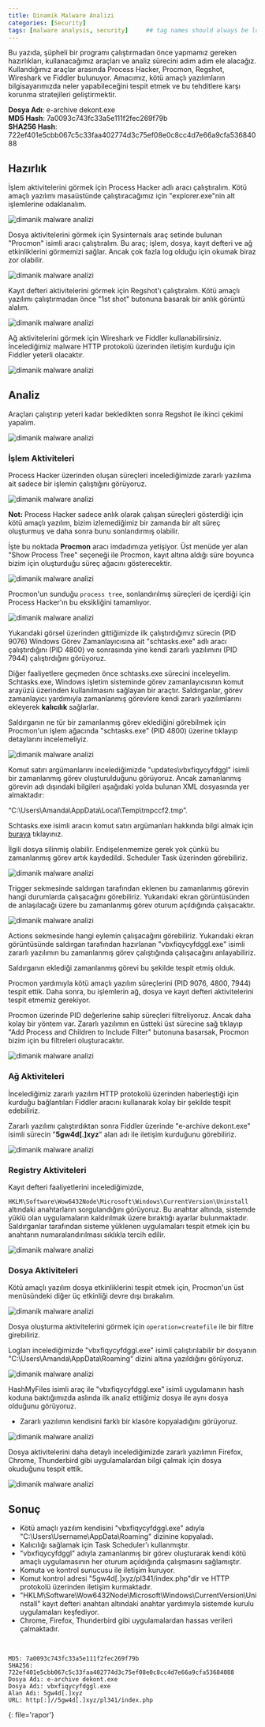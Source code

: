 ```yaml
---
title: Dinamik Malware Analizi
categories: [Security]
tags: [malware analysis, security]     ## tag names should always be lowercase
---
```


Bu yazıda, şüpheli bir programı çalıştırmadan önce yapmamız gereken hazırlıkları, kullanacağımız araçları ve analiz sürecini adım adım ele alacağız. Kullandığımız araçlar arasında Process Hacker, Procmon, Regshot, Wireshark ve Fiddler bulunuyor. Amacımız, kötü amaçlı yazılımların bilgisayarımızda neler yapabileceğini tespit etmek ve bu tehditlere karşı korunma stratejileri geliştirmektir.

**Dosya Adı**: e-archive dekont.exe<br>
**MD5 Hash**: 7a0093c743fc33a5e111f2fec269f79b<br>
**SHA256 Hash**: 722ef401e5cbb067c5c33faa402774d3c75ef08e0c8cc4d7e66a9cfa53684088

## Hazırlık

İşlem aktivitelerini görmek için Process Hacker adlı aracı çalıştıralım. Kötü amaçlı yazılımı masaüstünde çalıştıracağımız için "explorer.exe"nin alt işlemlerine odaklanalım.

<img src="/assets/attachment/1.png" alt="dimanik malware analizi" width="">

Dosya aktivitelerini görmek için Sysinternals araç setinde bulunan "Procmon" isimli aracı çalıştıralım. Bu araç; işlem, dosya, kayıt defteri ve ağ etkinliklerini görmemizi sağlar. Ancak çok fazla log olduğu için okumak biraz zor olabilir.

<img src="/assets/attachment/2.png" alt="dimanik malware analizi" width="">

Kayıt defteri aktivitelerini görmek için Regshot'ı çalıştıralım. Kötü amaçlı yazılımı çalıştırmadan önce "1st shot" butonuna basarak bir anlık görüntü alalım.

<img src="/assets/attachment/3.png" alt="dimanik malware analizi" width="">

Ağ aktivitelerini görmek için Wireshark ve Fiddler kullanabilirsiniz. İncelediğimiz malware HTTP protokolü üzerinden iletişim kurduğu için Fiddler yeterli olacaktır.

<img src="/assets/attachment/4.png" alt="dimanik malware analizi" width="">

## Analiz

Araçları çalıştırıp yeteri kadar bekledikten sonra Regshot ile ikinci çekimi yapalım.

<img src="/assets/attachment/5.png" alt="dimanik malware analizi" width="">

### İşlem Aktiviteleri

Process Hacker üzerinden oluşan süreçleri incelediğimizde zararlı yazılıma ait sadece bir işlemin çalıştığını görüyoruz.

<img src="/assets/attachment/6.png" alt="dimanik malware analizi" width="">

**Not:** Process Hacker sadece anlık olarak çalışan süreçleri gösterdiği için kötü amaçlı yazılım, bizim izlemediğimiz bir zamanda bir alt süreç oluşturmuş ve daha sonra bunu sonlandırmış olabilir.

İşte bu noktada **Procmon** aracı imdadımıza yetişiyor. Üst menüde yer alan "Show Process Tree" seçeneği ile Procmon, kayıt altına aldığı süre boyunca bizim için oluşturduğu süreç ağacını gösterecektir.

<img src="/assets/attachment/7.png" alt="dimanik malware analizi" width="">

Procmon'un sunduğu ``process tree``, sonlandırılmış süreçleri de içerdiği için Process Hacker'ın bu eksikliğini tamamlıyor.

<img src="/assets/attachment/8.png" alt="dimanik malware analizi" width="">

Yukarıdaki görsel üzerinden gittiğimizde ilk çalıştırdığımız sürecin (PID 9076) Windows Görev Zamanlayıcısına ait "schtasks.exe" adlı aracı çalıştırdığını (PID 4800) ve sonrasında yine kendi zararlı yazılımını (PID 7944) çalıştırdığını görüyoruz.

Diğer faaliyetlere geçmeden önce schtasks.exe sürecini inceleyelim. Schtasks.exe, Windows işletim sisteminde görev zamanlayıcısının komut arayüzü üzerinden kullanılmasını sağlayan bir araçtır. Saldırganlar, görev zamanlayıcı yardımıyla zamanlanmış görevlere kendi zararlı yazılımlarını ekleyerek **kalıcılık** sağlarlar.

Saldırganın ne tür bir zamanlanmış görev eklediğini görebilmek için Procmon'un işlem ağacında "schtasks.exe" (PID 4800) üzerine tıklayıp detaylarını incelemeliyiz.

<img src="/assets/attachment/9.png" alt="dimanik malware analizi" width="">

Komut satırı argümanlarını incelediğimizde "updates\vbxfiqycyfdggl" isimli bir zamanlanmış görev oluşturulduğunu görüyoruz. Ancak zamanlanmış görevin adı dışındaki bilgileri aşağıdaki yolda bulunan XML dosyasında yer almaktadır:

“C:\Users\Amanda\AppData\Local\Temp\tmpccf2.tmp”.

Schtasks.exe isimli aracın komut satırı argümanları hakkında bilgi almak için [buraya](https://docs.microsoft.com/en-us/windows-server/administration/windows-commands/schtasks) tıklayınız.

İlgili dosya silinmiş olabilir. Endişelenmemize gerek yok çünkü bu zamanlanmış görev artık kaydedildi. Scheduler Task üzerinden görebiliriz.

<img src="/assets/attachment/10.png" alt="dimanik malware analizi" width="">

Trigger sekmesinde saldırgan tarafından eklenen bu zamanlanmış görevin hangi durumlarda çalışacağını görebiliriz. Yukarıdaki ekran görüntüsünden de anlaşılacağı üzere bu zamanlanmış görev oturum açıldığında çalışacaktır.

<img src="/assets/attachment/11.png" alt="dimanik malware analizi" width="">

Actions sekmesinde hangi eylemin çalışacağını görebiliriz. Yukarıdaki ekran görüntüsünde saldırgan tarafından hazırlanan "vbxfiqycyfdggl.exe" isimli zararlı yazılımın bu zamanlanmış görev çalıştığında çalışacağını anlayabiliriz.

Saldırganın eklediği zamanlanmış görevi bu şekilde tespit etmiş olduk.

Procmon yardımıyla kötü amaçlı yazılım süreçlerini (PID 9076, 4800, 7944) tespit ettik. Daha sonra, bu işlemlerin ağ, dosya ve kayıt defteri aktivitelerini tespit etmemiz gerekiyor.

Procmon üzerinde PID değerlerine sahip süreçleri filtreliyoruz. Ancak daha kolay bir yöntem var. Zararlı yazılımın en üstteki üst sürecine sağ tıklayıp "Add Process and Children to Include Filter" butonuna basarsak, Procmon bizim için bu filtreleri oluşturacaktır.

<img src="/assets/attachment/12.png" alt="dimanik malware analizi" width="">

### Ağ Aktiviteleri

İncelediğimiz zararlı yazılım HTTP protokolü üzerinden haberleştiği için kurduğu bağlantıları Fiddler aracını kullanarak kolay bir şekilde tespit edebiliriz.

Zararlı yazılımı çalıştırdıktan sonra Fiddler üzerinde "e-archive dekont.exe" isimli sürecin "**5gw4d[.]xyz**" alan adı ile iletişim kurduğunu görebiliriz.

<img src="/assets/attachment/13.png" alt="dimanik malware analizi" width="">

### Registry Aktiviteleri

Kayıt defteri faaliyetlerini incelediğimizde,

``HKLM\Software\Wow6432Node\Microsoft\Windows\CurrentVersion\Uninstall`` altındaki anahtarların sorgulandığını görüyoruz. Bu anahtar altında, sistemde yüklü olan uygulamaların kaldırılmak üzere bıraktığı ayarlar bulunmaktadır. Saldırganlar tarafından sisteme yüklenen uygulamaları tespit etmek için bu anahtarın numaralandırılması sıklıkla tercih edilir.

<img src="/assets/attachment/14.png" alt="dimanik malware analizi" width="">

### Dosya Aktiviteleri

Kötü amaçlı yazılım dosya etkinliklerini tespit etmek için, Procmon'un üst menüsündeki diğer üç etkinliği devre dışı bırakalım.

<img src="/assets/attachment/15.png" alt="dimanik malware analizi" width="">

Dosya oluşturma aktivitelerini görmek için `operation=createfile` ile bir filtre girebiliriz.

Logları incelediğimizde "vbxfiqycyfdggl.exe" isimli çalıştırılabilir bir dosyanın "C:\Users\Amanda\AppData\Roaming\" dizini altına yazıldığını görüyoruz.

<img src="/assets/attachment/16.png" alt="dimanik malware analizi" width="">

HashMyFiles isimli araç ile "vbxfiqycyfdggl.exe" isimli uygulamanın hash koduna baktığımızda aslında ilk analiz ettiğimiz dosya ile aynı dosya olduğunu görüyoruz.

- Zararlı yazılımın kendisini farklı bir klasöre kopyaladığını görüyoruz.

<img src="/assets/attachment/17.png" alt="dimanik malware analizi" width="">

Dosya aktivitelerini daha detaylı incelediğimizde zararlı yazılımın Firefox, Chrome, Thunderbird gibi uygulamalardan bilgi çalmak için dosya okuduğunu tespit ettik.

<img src="/assets/attachment/18.png" alt="dimanik malware analizi" width="">


## Sonuç

- Kötü amaçlı yazılım kendisini "vbxfiqycyfdggl.exe" adıyla "C:\Users\Username\AppData\Roaming\" dizinine kopyaladı.
- Kalıcılığı sağlamak için Task Scheduler'ı kullanmıştır.
- "vbxfiqycyfdggl" adıyla zamanlanmış bir görev oluşturarak kendi kötü amaçlı uygulamasının her oturum açıldığında çalışmasını sağlamıştır.
- Komuta ve kontrol sunucusu ile iletişim kuruyor.
- Komut kontrol adresi "5gw4d[.]xyz/pl341/index.php"dir ve HTTP protokolü üzerinden iletişim kurmaktadır.
- "HKLM\Software\Wow6432Node\Microsoft\Windows\CurrentVersion\Uninstall" kayıt defteri anahtarı altındaki anahtar yardımıyla sistemde kurulu uygulamaları keşfediyor.
- Chrome, Firefox, Thunderbird gibi uygulamalardan hassas verileri çalmaktadır.

<br>

```
MD5: 7a0093c743fc33a5e111f2fec269f79b
SHA256: 722ef401e5cbb067c5c33faa402774d3c75ef08e0c8cc4d7e66a9cfa53684088
Dosya Adı: e-archive dekont.exe
Dosya Adı: vbxfiqycyfdggl.exe
Alan Adı: 5gw4d[.]xyz
URL: http[:]//5gw4d[.]xyz/pl341/index.php
```
{: file='rapor'}
